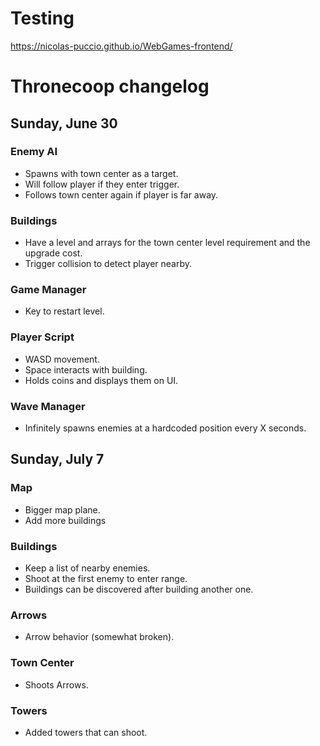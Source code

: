 # Testing
https://nicolas-puccio.github.io/WebGames-frontend/


# Thronecoop changelog

## Sunday, June 30

### Enemy AI
- Spawns with town center as a target.
- Will follow player if they enter trigger.
- Follows town center again if player is far away.

### Buildings
- Have a level and arrays for the town center level requirement and the upgrade cost.
- Trigger collision to detect player nearby.

### Game Manager
- Key to restart level.

### Player Script
- WASD movement.
- Space interacts with building.
- Holds coins and displays them on UI.

### Wave Manager
- Infinitely spawns enemies at a hardcoded position every X seconds.

## Sunday, July 7

### Map
- Bigger map plane.
- Add more buildings

### Buildings
- Keep a list of nearby enemies.
- Shoot at the first enemy to enter range.
- Buildings can be discovered after building another one.

### Arrows
- Arrow behavior (somewhat broken).

### Town Center
- Shoots Arrows.

### Towers
- Added towers that can shoot.